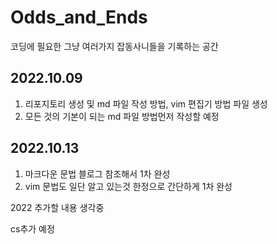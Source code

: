 # Odds_and_Ends
코딩에 필요한 그냥 여러가지 잡동사니들을 기록하는 공간
## 2022.10.09 
1. 리포지토리 생성 및 md 파일 작성 방법, vim 편집기 방법 파일 생성
2.  모든 것의 기본이 되는 md 파일 방법먼저 작성할 예정


## 2022.10.13
1. 마크다운 문법 블로그 참조해서 1차 완성
2. vim 문법도 일단 알고 있는것 한정으로 간단하게 1차 완성

2022 
추가할 내용 생각중

cs추가 예정
